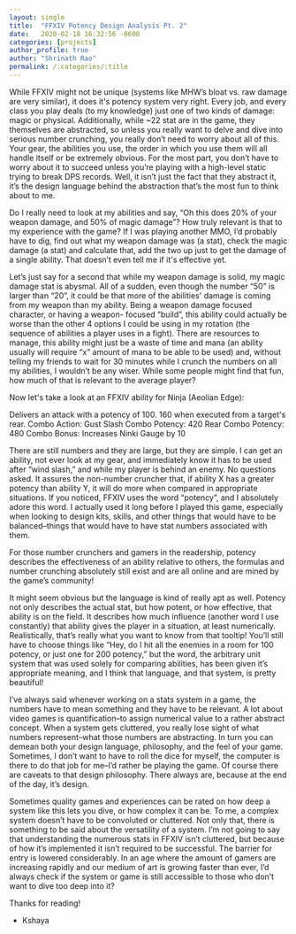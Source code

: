 ```yaml
---
layout: single
title:  "FFXIV Potency Design Analysis Pt. 2"
date:   2020-02-18 16:32:56 -0600
categories: [projects] 
author_profile: true
author: "Shrinath Rao"
permalink: /:categories/:title
---
```

While FFXIV might not be unique (systems like MHW’s bloat vs. raw damage are very similar), it does it's potency system very right. Every job, and every class you play deals (to my knowledge) just one of two kinds of damage: magic or physical. Additionally, while ~22 stat are in the game, they themselves are abstracted, so unless you really want to delve and dive into serious number crunching, you really don’t need to worry about all of this. Your gear, the abilities you use, the order in which you use them will all handle itself or be extremely obvious. For the most part, you don’t have to worry about it to succeed unless you’re playing with a high-level static trying to break DPS records. Well, it isn’t just the fact that they abstract it, it’s the design language behind the abstraction that’s the most fun to think about to me. 

Do I really need to look at my abilities and say, “Oh this does 20% of your weapon damage, and 50% of magic damage”? How truly relevant is that to my experience with the game? If I was playing another MMO, I’d probably have to dig, find out what my weapon damage was (a stat), check the magic damage (a stat) and calculate that, add the two up just to get the damage of a single ability. That doesn’t even tell me if it's effective yet. 

Let’s just say for a second that while my weapon damage is solid, my magic damage stat is abysmal. All of a sudden, even though the number “50” is larger than “20”, it could be that more of the abilities' damage is coming from my weapon than my ability. Being a weapon damage focused character, or having a weapon- focused “build”, this ability could actually be worse than the other 4 options I could be using in my rotation (the sequence of abilities a player uses in a fight). There are resources to manage, this ability might just be a waste of time and mana (an ability usually will require “x” amount of mana to be able to be used) and, without telling my friends to wait for 30 minutes while I crunch the numbers on all my abilities, I wouldn’t be any wiser. While some people might find that fun, how much of that is relevant to the average player? 

Now let's take a look at an FFXIV ability for Ninja (Aeolian Edge):

Delivers an attack with a potency of 100.
160 when executed from a target's rear.
Combo Action: Gust Slash
Combo Potency: 420
Rear Combo Potency: 480
Combo Bonus: Increases Ninki Gauge by 10

There are still numbers and they are large, but they are simple. I can get an ability, not ever look at my gear, and immediately know it has to be used after “wind slash,” and while my player is behind an enemy. No questions asked. It assures the non-number cruncher that, if ability X has a greater potency than ability Y, it will do more when compared in appropriate situations. If you noticed, FFXIV uses the word “potency”, and I absolutely adore this word. I actually used it long before I played this game, especially when looking to design kits, skills, and other things that would have to be balanced–things that would have to have stat numbers associated with them. 

For those number crunchers and gamers in the readership, potency describes the effectiveness of an ability relative to others, the formulas and number crunching absolutely still exist and are all online and are mined by the game’s community!

It might seem obvious but the language is kind of really apt as well. Potency not only describes the actual stat, but how potent, or how effective, that ability is on the field. It describes how much influence (another word I use constantly) that ability gives the player in a situation, at least numerically. Realistically, that’s really what you want to know from that tooltip! You’ll still have to choose things like “Hey, do I hit all the enemies in a room for 100 potency, or just one for 200 potency,” but the word, the arbitrary unit system that was used solely for comparing abilities, has been given it’s appropriate meaning, and I think that language, and that system, is pretty beautiful! 

I’ve always said whenever working on a stats system in a game, the numbers have to mean something and they have to be relevant. A lot about video games is quantification–to assign numerical value to a rather abstract concept. When a system gets cluttered, you really lose sight of what numbers represent–what those numbers are abstracting. In turn you can demean both your design language, philosophy, and the feel of your game. Sometimes, I don’t want to have to roll the dice for myself, the computer is there to do that job for me–I’d rather be playing the game. Of course there are caveats to that design philosophy. There always are, because at the end of the day, it’s design. 

Sometimes quality games and experiences can be rated on how deep a system like this lets you dive, or how complex it can be. To me, a complex system doesn’t have to be convoluted or cluttered. Not only that, there is something to be said about the versatility of a system. I’m not going to say that understanding the numerous stats in FFXIV isn’t cluttered, but because of how it’s implemented it isn’t required to be successful. The barrier for entry is lowered considerably. In an age where the amount of gamers are increasing rapidly and our medium of art is growing faster than ever, I’d always check if the system or game is still accessible to those who don’t want to dive too deep into it?

Thanks for reading!
- Kshaya